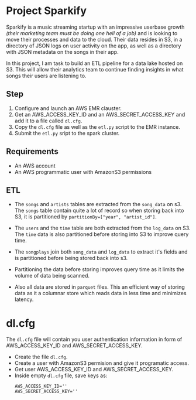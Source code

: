 # Project Sparkify
Sparkify is a music streaming startup with an impressive userbase growth _(their marketing team must be doing one hell of a job)_ and is looking to move their processes and data to the cloud. Their data resides in S3, in a directory of JSON logs on user activity on the app, as well as a directory with JSON metadata on the songs in their app.

In this project, I am task to build an ETL pipeline for a data lake hosted on S3. This will allow their analytics team to continue finding insights in what songs their users are listening to.

## Step
1. Configure and launch an AWS EMR clauster.
2. Get an AWS_ACCESS_KEY_ID and an AWS_SECRET_ACCESS_KEY and add it to a file called `dl.cfg`.
3. Copy the `dl.cfg` file as well as the `etl.py` script to the EMR instance.
4. Submit the `etl.py` sript to the spark cluster.

## Requirements
* An AWS account 
* An AWS programmatic user with AmazonS3 permissions

## ETL
* The `songs` and `artists` tables are extracted from the `song_data` on s3. The `songs` table contain quite a lot of record so when storing back into S3, it is partitioned by `partitionBy=["year", "artist_id"]`.

* The `users` and the `time` table are both extracted from the `log_data` on S3. The `time` data is also partitioned before storing into S3 to improve query time.

* The `songplays` join both `song_data` and `log_data` to extract it's fields and is partitioned before being stored back into s3.

* Partitioning the data before storing improves query time as it limits the volume of data being scanned.

* Also all data are stored in `parquet` files. This an efficient way of storing data as it a columnar store which reads data in less time and minimizes latency.

# dl.cfg 
The `dl.cfg` file will contain you user authentication information in form of AWS_ACCESS_KEY_ID and AWS_SECRET_ACCESS_KEY.

* Create the file `dl.cfg`.
* Create a user with AmazonS3 permision and give it programatic access.
* Get user AWS_ACCESS_KEY_ID and AWS_SECRET_ACCESS_KEY.
* Inside empty `dl.cfg` file, save keys as:
    ```
    AWS_ACCESS_KEY_ID=''
    AWS_SECRET_ACCESS_KEY=''
    ```